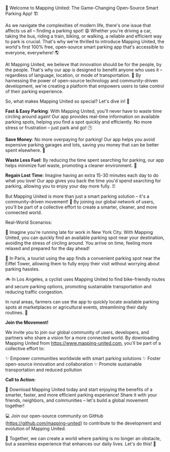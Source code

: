 🚀 Welcome to Mapping United: The Game-Changing Open-Source Smart Parking App! 🏗️

As we navigate the complexities of modern life, there's one issue that affects us all – finding a parking spot! 😩 Whether you're driving a car, taking the bus, riding a train, biking, or walking, a reliable and efficient way to park is crucial. That's why we're thrilled to introduce Mapping United, the world's first 100% free, open-source smart parking app that's accessible to everyone, everywhere! 🌎

At Mapping United, we believe that innovation should be for the people, by the people. That's why our app is designed to benefit anyone who uses it – regardless of language, location, or mode of transportation. 🌈 By harnessing the power of open-source technology and community-driven development, we're creating a platform that empowers users to take control of their parking experience.

So, what makes Mapping United so special? Let's dive in! 🚀

**Fast & Easy Parking**: With Mapping United, you'll never have to waste time circling around again! Our app provides real-time information on available parking spots, helping you find a spot quickly and efficiently. No more stress or frustration – just park and go! 🕒️

**Save Money**: No more overpaying for parking! Our app helps you avoid expensive parking garages and lots, saving you money that can be better spent elsewhere. 💸

**Waste Less Fuel**: By reducing the time spent searching for parking, our app helps minimize fuel waste, promoting a cleaner environment. 🌟

**Regain Lost Time**: Imagine having an extra 15-30 minutes each day to do what you love! Our app gives you back the time you'd spend searching for parking, allowing you to enjoy your day more fully. ⏰️

But Mapping United is more than just a smart parking solution – it's a community-driven movement! 🌈 By joining our global network of users, you'll be part of a collective effort to create a smarter, cleaner, and more connected world.

Real-World Scenarios:

🚗 Imagine you're running late for work in New York City. With Mapping United, you can quickly find an available parking spot near your destination, avoiding the stress of circling around. You arrive on time, feeling more relaxed and prepared for the day ahead!

🚌 In Paris, a tourist using the app finds a convenient parking spot near the Eiffel Tower, allowing them to fully enjoy their visit without worrying about parking hassles.

🚲 In Los Angeles, a cyclist uses Mapping United to find bike-friendly routes and secure parking options, promoting sustainable transportation and reducing traffic congestion.

In rural areas, farmers can use the app to quickly locate available parking spots at marketplaces or agricultural events, streamlining their daily routines. 🌾

**Join the Movement!**

We invite you to join our global community of users, developers, and partners who share a vision for a more connected world. By downloading Mapping United from https://www.mapping-united.com, you'll be part of a collective effort to:

✨ Empower communities worldwide with smart parking solutions
✨ Foster open-source innovation and collaboration
✨ Promote sustainable transportation and reduced pollution

**Call to Action:**

📲 Download Mapping United today and start enjoying the benefits of a smarter, faster, and more efficient parking experience! Share it with your friends, neighbors, and communities – let's build a global movement together!

💻 Join our open-source community on GitHub (https://github.com/mapping-united) to contribute to the development and evolution of Mapping United.

🎉 Together, we can create a world where parking is no longer an obstacle, but a seamless experience that enhances our daily lives. Let's do this! 🚀